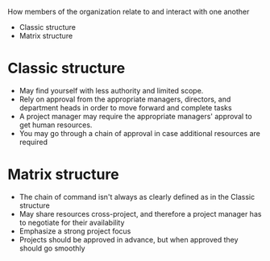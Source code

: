 How members of the organization relate to and interact with one another
- Classic structure
- Matrix structure

# Classic structure
- May find yourself with less authority and limited scope.
- Rely on approval from the appropriate managers, directors, and department heads in order to move forward and complete tasks
- A project manager may require the appropriate managers' approval to get human resources.
- You may go through a chain of approval in case additional resources are required

# Matrix structure
- The chain of command isn't always as clearly defined as in the Classic structure
- May share resources cross-project, and therefore a project manager has to negotiate for their availability
- Emphasize a strong project focus
- Projects should be approved in advance, but when approved they should go smoothly
